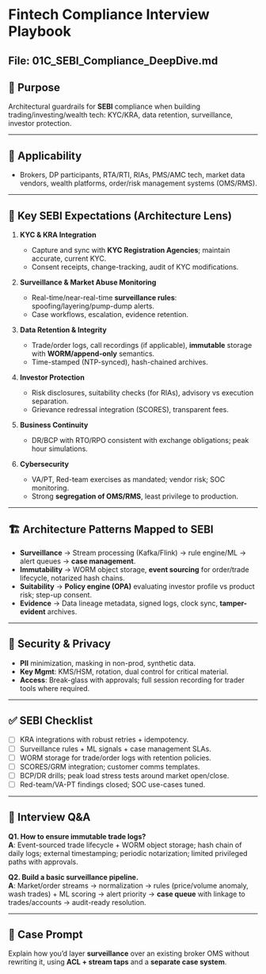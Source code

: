 # Fintech Compliance Interview Playbook  
## File: 01C_SEBI_Compliance_DeepDive.md

## 🎯 Purpose
Architectural guardrails for **SEBI** compliance when building trading/investing/wealth tech: KYC/KRA, data retention, surveillance, investor protection.

---

## 🧭 Applicability
- Brokers, DP participants, RTA/RTI, RIAs, PMS/AMC tech, market data vendors, wealth platforms, order/risk management systems (OMS/RMS).

---

## 🔑 Key SEBI Expectations (Architecture Lens)
1. **KYC & KRA Integration**
   - Capture and sync with **KYC Registration Agencies**; maintain accurate, current KYC.
   - Consent receipts, change-tracking, audit of KYC modifications.

2. **Surveillance & Market Abuse Monitoring**
   - Real-time/near-real-time **surveillance rules**: spoofing/layering/pump-dump alerts.
   - Case workflows, escalation, evidence retention.

3. **Data Retention & Integrity**
   - Trade/order logs, call recordings (if applicable), **immutable** storage with **WORM/append-only** semantics.
   - Time-stamped (NTP-synced), hash-chained archives.

4. **Investor Protection**
   - Risk disclosures, suitability checks (for RIAs), advisory vs execution separation.
   - Grievance redressal integration (SCORES), transparent fees.

5. **Business Continuity**
   - DR/BCP with RTO/RPO consistent with exchange obligations; peak hour simulations.

6. **Cybersecurity**
   - VA/PT, Red-team exercises as mandated; vendor risk; SOC monitoring.
   - Strong **segregation of OMS/RMS**, least privilege to production.

---

## 🏗️ Architecture Patterns Mapped to SEBI
- **Surveillance** → Stream processing (Kafka/Flink) → rule engine/ML → alert queues → **case management**.
- **Immutability** → WORM object storage, **event sourcing** for order/trade lifecycle, notarized hash chains.
- **Suitability** → **Policy engine (OPA)** evaluating investor profile vs product risk; step-up consent.
- **Evidence** → Data lineage metadata, signed logs, clock sync, **tamper-evident** archives.

---

## 🔐 Security & Privacy
- **PII** minimization, masking in non-prod, synthetic data.
- **Key Mgmt**: KMS/HSM, rotation, dual control for critical material.
- **Access**: Break-glass with approvals; full session recording for trader tools where required.

---

## ✅ SEBI Checklist
- [ ] KRA integrations with robust retries + idempotency.
- [ ] Surveillance rules + ML signals + case management SLAs.
- [ ] WORM storage for trade/order logs with retention policies.
- [ ] SCORES/GRM integration; customer comms templates.
- [ ] BCP/DR drills; peak load stress tests around market open/close.
- [ ] Red-team/VA-PT findings closed; SOC use-cases tuned.

---

## 🧪 Interview Q&A
**Q1. How to ensure immutable trade logs?**  
**A**: Event-sourced trade lifecycle + WORM object storage; hash chain of daily logs; external timestamping; periodic notarization; limited privileged paths with approvals.

**Q2. Build a basic surveillance pipeline.**  
**A**: Market/order streams → normalization → rules (price/volume anomaly, wash trades) + ML scoring → alert priority → **case queue** with linkage to trades/accounts → audit-ready resolution.

---

## 🧩 Case Prompt
Explain how you’d layer **surveillance** over an existing broker OMS without rewriting it, using **ACL + stream taps** and a **separate case system**.
